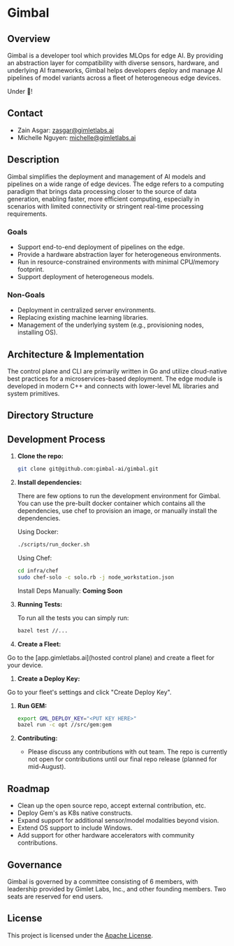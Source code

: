 # Gimbal

## Overview

Gimbal is a developer tool which provides MLOps for edge AI. By providing an abstraction layer for compatibility with diverse sensors, hardware, and underlying AI frameworks, Gimbal helps developers deploy and manage AI pipelines of model variants across a fleet of heterogeneous edge devices.

Under :construction:!

## Contact

- Zain Asgar: <zasgar@gimletlabs.ai>
- Michelle Nguyen: <michelle@gimletlabs.ai>

## Description

Gimbal simplifies the deployment and management of AI models and pipelines on a wide range of edge devices. The edge refers to a computing paradigm that brings data processing closer to the source of data generation, enabling faster, more efficient computing, especially in scenarios with limited connectivity or stringent real-time processing requirements.

### Goals

- Support end-to-end deployment of pipelines on the edge.
- Provide a hardware abstraction layer for heterogeneous environments.
- Run in resource-constrained environments with minimal CPU/memory footprint.
- Support deployment of heterogeneous models.

### Non-Goals

- Deployment in centralized server environments.
- Replacing existing machine learning libraries.
- Management of the underlying system (e.g., provisioning nodes, installing OS).

## Architecture & Implementation

The control plane and CLI are primarily written in Go and utilize cloud-native best practices for a microservices-based deployment. The edge module is developed in modern C++ and connects with lower-level ML libraries and system primitives.

## Directory Structure

## Development Process

1. **Clone the repo:**

    ```bash
    git clone git@github.com:gimbal-ai/gimbal.git
    ```

1. **Install dependencies:**

    There are few options to run the development environment for Gimbal. You can use the pre-built docker container which contains all the dependencies, use chef to provision an image, or manually install the dependencies.

    Using Docker:

    ```bash
    ./scripts/run_docker.sh
    ```

    Using Chef:

    ```bash
    cd infra/chef
    sudo chef-solo -c solo.rb -j node_workstation.json
    ```

    Install Deps Manually:
    **Coming Soon**

1. **Running Tests:**

    To run all the tests you can simply run:

    ```bash
    bazel test //...
    ```

1. **Create a Fleet:**

  Go to the [app.gimletlabs.ai](hosted control plane) and create a fleet for your device.

1. **Create a Deploy Key:**

  Go to your fleet's settings and click "Create Deploy Key".

1. **Run GEM:**

    ```bash
    export GML_DEPLOY_KEY="<PUT KEY HERE>"
    bazel run -c opt //src/gem:gem
    ```

1. **Contributing:**

    - Please discuss any contributions with out team. The repo is currently not open for contributions until our final repo release (planned for mid-August).

## Roadmap

- Clean up the open source repo, accept external contribution, etc.
- Deploy Gem's as K8s native constructs.
- Expand support for additional sensor/model modalities beyond vision.
- Extend OS support to include Windows.
- Add support for other hardware accelerators with community contributions.

## Governance

Gimbal is governed by a committee consisting of 6 members, with leadership provided by Gimlet Labs, Inc., and other founding members. Two seats are reserved for end users.

## License

This project is licensed under the [Apache License](LICENSE).
